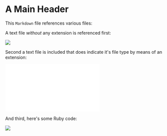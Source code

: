 # A Main Header

This `Markdown` file references various files:

A text file _without_ any extension is referenced first:

![](resources/texts/extensionless_file)

Second a text file is included that does indicate it's file type by means of an extension:

![](resources/texts/clearly_a_text_file.txt)

And third, here's some Ruby code:

![](resources/code/ruby_code.rb)
